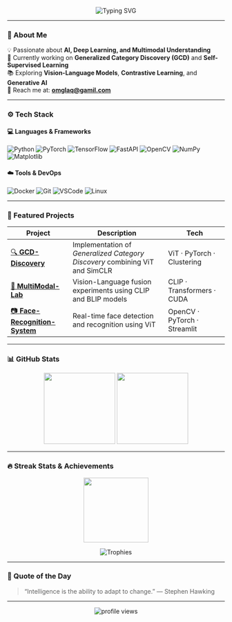 <!-- 动态打字机标题 -->
<p align="center">
  <img src="https://readme-typing-svg.herokuapp.com?font=Fira+Code&weight=600&size=25&pause=1000&color=4DF0FF&center=true&vCenter=true&width=600&lines=👋+Hi%2C+I'm+Aaziqi!;AI+%26+Deep+Learning+Researcher;Exploring+Multimodal+Learning+%26+Self-Supervision+%F0%9F%A4%96" alt="Typing SVG" />
</p>

---

### 🧠 About Me  
💡 Passionate about **AI, Deep Learning, and Multimodal Understanding**  
🚀 Currently working on **Generalized Category Discovery (GCD)** and **Self-Supervised Learning**  
📚 Exploring **Vision-Language Models**, **Contrastive Learning**, and **Generative AI**  
📩 Reach me at: **omglaq@gamil.com**

---

### ⚙️ Tech Stack

#### 💻 Languages & Frameworks  
![Python](https://img.shields.io/badge/Python-3776AB?style=for-the-badge&logo=python&logoColor=white)
![PyTorch](https://img.shields.io/badge/PyTorch-EE4C2C?style=for-the-badge&logo=pytorch&logoColor=white)
![TensorFlow](https://img.shields.io/badge/TensorFlow-FF6F00?style=for-the-badge&logo=tensorflow&logoColor=white)
![FastAPI](https://img.shields.io/badge/FastAPI-009688?style=for-the-badge&logo=fastapi&logoColor=white)
![OpenCV](https://img.shields.io/badge/OpenCV-27338e?style=for-the-badge&logo=opencv&logoColor=white)
![NumPy](https://img.shields.io/badge/Numpy-013243?style=for-the-badge&logo=numpy&logoColor=white)
![Matplotlib](https://img.shields.io/badge/Matplotlib-11557c?style=for-the-badge&logo=plotly&logoColor=white)

#### ☁️ Tools & DevOps  
![Docker](https://img.shields.io/badge/Docker-2496ED?style=for-the-badge&logo=docker&logoColor=white)
![Git](https://img.shields.io/badge/Git-F05032?style=for-the-badge&logo=git&logoColor=white)
![VSCode](https://img.shields.io/badge/VSCode-0078d7?style=for-the-badge&logo=visual-studio-code&logoColor=white)
![Linux](https://img.shields.io/badge/Linux-FCC624?style=for-the-badge&logo=linux&logoColor=black)

---

### 🧩 Featured Projects

| Project | Description | Tech |
|----------|--------------|------|
| [🔍 **GCD-Discovery**](https://github.com/aaziqi/GCD-Discovery) | Implementation of *Generalized Category Discovery* combining ViT and SimCLR | ViT · PyTorch · Clustering |
| [🧠 **MultiModal-Lab**](https://github.com/aaziqi/MultiModal-Lab) | Vision-Language fusion experiments using CLIP and BLIP models | CLIP · Transformers · CUDA |
| [📷 **Face-Recognition-System**](https://github.com/aaziqi/Face-Recognition-System) | Real-time face detection and recognition using ViT | OpenCV · PyTorch · Streamlit |

---

### 📊 GitHub Stats

<p align="center">
  <img src="https://github-readme-stats.vercel.app/api?username=aaziqi&show_icons=true&theme=tokyonight&hide_border=true&count_private=true" height="165" />
  <img src="https://github-readme-stats.vercel.app/api/top-langs/?username=aaziqi&layout=compact&theme=tokyonight&hide_border=true" height="165" />
</p>

---

### 🔥 Streak Stats & Achievements

<p align="center">
  <img src="https://streak-stats.demolab.com?user=aaziqi&theme=tokyonight-duo&hide_border=true" height="150" />
</p>

<p align="center">
  <img src="https://github-profile-trophy.vercel.app/?username=aaziqi&theme=gruvbox&no-frame=true&row=1&column=6" alt="Trophies" />
</p>

---

### 💬 Quote of the Day  
> “Intelligence is the ability to adapt to change.” — Stephen Hawking  

---

<p align="center">
  <img src="https://komarev.com/ghpvc/?username=aaziqi&label=Profile+Views&color=blueviolet&style=for-the-badge" alt="profile views" />
</p>

